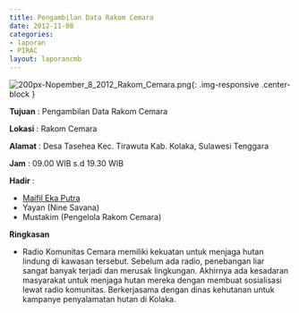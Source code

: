 ```yaml
---
title: Pengambilan Data Rakom Cemara 
date: 2012-11-08
categories:
- laporan
- PIRAC
layout: laporancmb
---
```



![200px-Nopember_8_2012_Rakom_Cemara.png](/uploads/200px-Nopember_8_2012_Rakom_Cemara.png){: .img-responsive .center-block }


**Tujuan** : Pengambilan Data Rakom Cemara 

**Lokasi** : Rakom Cemara 

**Alamat** : Desa Tasehea Kec. Tirawuta Kab. Kolaka, Sulawesi Tenggara 

**Jam** : 09.00 WIB s.d 19.30 WIB 

**Hadir** :
* [Maifil Eka Putra](http://wiki.ciptamedia.org/wiki/Maifil_Eka_Putra)
* Yayan (Nine Savana)
* Mustakim (Pengelola Rakom Cemara)


**Ringkasan**  
* Radio Komunitas Cemara memiliki kekuatan untuk menjaga hutan lindung di kawasan tersebut. Sebelum ada radio, penebangan liar sangat banyak terjadi dan merusak lingkungan. Akhirnya ada kesadaran masyarakat untuk menjaga hutan mereka dengan membuat sosialisasi lewat radio komunitas. Berkerjasama dengan dinas kehutanan untuk kampanye penyalamatan hutan di Kolaka. 
